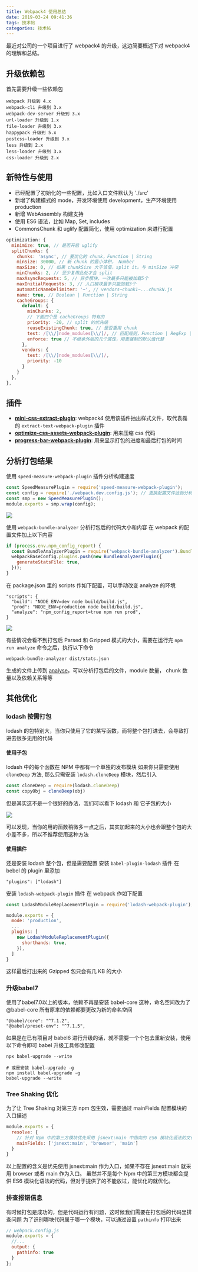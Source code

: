 ```yaml
---
title: Webpack4 使用总结
date: 2019-03-24 09:41:36
tags: 技术帖
categories: 技术帖
---
```


最近对公司的一个项目进行了 webpack4 的升级，这边简要概述下对 webpack4 的理解和总结。

## 升级依赖包
首先需要升级一些依赖包
```
webpack 升级到 4.x
webpack-cli 升级到 3.x
webpack-dev-server 升级到 3.x
url-loader 升级到 1.x
file-loader 升级到 3.x
happypack 升级到 5.x
postcss-loader 升级到 3.x
less 升级到 2.x
less-loader 升级到 3.x
css-loader 升级到 2.x
```

<!-- more -->

## 新特性与使用
- 已经配置了初始化的一些配置，比如入口文件默认为 './src'
- 新增了构建模式的 mode，开发环境使用 development，生产环境使用 production
- 新增 WebAssembly 构建支持
- 使用 ES6 语法，比如 Map, Set, includes
- CommonsChunk 和 uglify 配置简化，使用 optimization 来进行配置
```javascript
optimization: {
  minimize: true, // 是否开启 uglify
  splitChunks: {
    chunks: 'async', // 要优化的 chunk，Function | String
    minSize: 30000, // 新 chunk 的最小体积， Number
    maxSize: 0, // 如果 chunkSize 大于该值，split it。与 minSize 冲突
    minChunks: 2, // 至少复用此处才会 split
    maxAsyncRequests: 5, // 异步模块，一次最多只能被加载5个
    maxInitialRequests: 3, // 入口模块最多只能加载3个
    automaticNameDelimiter: '~', // vendors~chunk1~...chunkN.js
    name: true, // Boolean | Function | String
    cacheGroups: {
      default: {
        minChunks: 2,
        // 下面四个是 cacheGroups 特有的
        priority: -20, // split 的优先级
        reuseExistingChunk: true, // 是否重用 chunk
        test: /[\\/]node_modules[\\/]/, // 匹配规则，Function | RegExp | String
        enforce: true // 不继承外层的几个属性，用更强制的默认值代替
      },
      vendors: {
        test: /[\\/]node_modules[\\/]/,
        priority: -10
      }
    }
  },
},
```
## 插件
- **[mini-css-extract-plugin](https://github.com/webpack-contrib/mini-css-extract-plugin)**: webpack4 使用该插件抽出样式文件，取代袁磊的 `extract-text-webpack-plugin` 插件
- **[optimize-css-assets-webpack-plugin](https://github.com/NMFR/optimize-css-assets-webpack-plugin)**: 用来压缩 css 代码
- **[progress-bar-webpack-plugin](https://github.com/clessg/progress-bar-webpack-plugin)**: 用来显示打包的进度和最后打包的时间

## 分析打包结果
使用 `speed-measure-webpack-plugin` 插件分析构建速度
```javascript
const SpeedMeasurePlugin = require('speed-measure-webpack-plugin');
const config = require('./webpack.dev.config.js'); // 更换配置文件达到分析不同环境的打包时间
const smp = new SpeedMeasurePlugin();
module.exports = smp.wrap(config);
```
![](https://i.loli.net/2019/03/23/5c962e1314337.png)

使用 `webpack-bundle-analyzer` 分析打包后的代码大小和内容
在 webpack 的配置文件加上以下内容
```javascript
if (process.env.npm_config_report) {
  const BundleAnalyzerPlugin = require('webpack-bundle-analyzer').BundleAnalyzerPlugin;
  webpackBaseConfig.plugins.push(new BundleAnalyzerPlugin({
    generateStatsFile: true,
  }));
}
```

在 package.json 里的 scripts 作如下配置，可以手动改变 analyze 的环境
```shell
"scripts": {
  "build": "NODE_ENV=dev node build/build.js",
  "prod": "NODE_ENV=production node build/build.js",
  "analyze": "npm_config_report=true npm run prod",
}
```
![](https://i.loli.net/2019/03/23/5c962e14c2987.png)

有些情况会看不到打包后 Parsed 和 Gzipped 模式的大小，需要在运行完 `npm run analyze` 命令之后，执行以下命令
```
webpack-bundle-analyzer dist/stats.json
```

生成的文件上传到 [analyse](http://webpack.github.io/analyse/)，可以分析打包后的文件，module 数量， chunk 数量以及依赖关系等等

## 其他优化
### lodash 按需打包
lodash 的包特别大，当你只使用了它的某写函数，而将整个包打进去，会导致打进去很多无用的代码

#### 使用子包
lodash 中的每个函数在 NPM 中都有一个单独的发布模块
如果你只需要使用 `cloneDeep` 方法, 那么只需安装 `lodash.cloneDeep` 模块，然后引入
```javascript
const cloneDeep = require(lodash.cloneDeep)
const copyObj = cloneDeep(obj)
```

但是其实这不是一个很好的办法，我们可以看下 lodash 和 它子包的大小

![](https://i.loli.net/2019/03/24/5c96f8008844b.png)

可以发现，当你的用的函数稍微多一点之后，其实加起来的大小也会跟整个包的大小差不多，所以不推荐使用这种方法

#### 使用插件
还是安装 lodash 整个包，但是需要配置
安装 `babel-plugin-lodash` 插件
在 bebel 的 plugin 里添加
```
"plugins": ["lodash"]
```
安装 `lodash-webpack-plugin` 插件
在 webpack 作如下配置
```javascript
const LodashModuleReplacementPlugin = require('lodash-webpack-plugin');

module.exports = {
  mode: 'production',
  ...
  plugins: [
    new LodashModuleReplacementPlugin({
      shorthands: true,
    }),
  ]
}
```
这样最后打出来的 Gzipped 包只会有几 KB 的大小

### 升级babel7
使用了babel7.0以上的版本，依赖不再是安装 babel-core 这种，命名空间改为了 @babel-core
所有原来的依赖都要更改为新的命名空间
```
"@babel/core": "^7.1.2",
"@babel/preset-env": "^7.1.5",
```

如果是在已有项目对 babel6 进行升级的话，就不需要一个个包去重新安装，使用以下命令即可
babel 升级工具修改配置
```
npx babel-upgrade --write

# 或是安装 babel-upgrade -g
npm install babel-upgrade -g
babel-upgrade --write
```

### Tree Shaking 优化
为了让 Tree Shaking 对第三方 npm 包生效，需要通过 mainFields 配置模块的入口描述
```javascript
module.exports = {
  resolve: {
    // 针对 Npm 中的第三方模块优先采用 jsnext:main 中指向的 ES6 模块化语法的文件
    mainFields: ['jsnext:main', 'browser', 'main']
  }
}
```
以上配置的含义是优先使用 jsnext:main 作为入口，如果不存在 jsnext:main 就采用 browser 或者 main 作为入口。 虽然并不是每个 Npm 中的第三方模块都会提供 ES6 模块化语法的代码，但对于提供了的不能放过，能优化的就优化。

### 排查报错信息
有时候打包是成功的，但是代码运行有问题，这时候我们需要在打包后的代码里排查问题
为了识别哪块代码属于哪一个模块，可以通过设置 `pathinfo` 打印出来
```javascript
// webpack.config.js
module.exports = {
  //...
  output: {
    pathinfo: true
  }
};
```